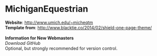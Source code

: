 # MichiganEquestrian
<b>Website</b>: http://www.umich.edu/~micheqtm
<br>
<b>Template from</b>: http://www.blacktie.co/2014/02/shield-one-page-theme/
<br>
<br>
<b>Information for New Webmasters</b>
<br>
<i>Download GitHub</i>
<br>
Optional, but strongly recommended for version control.

